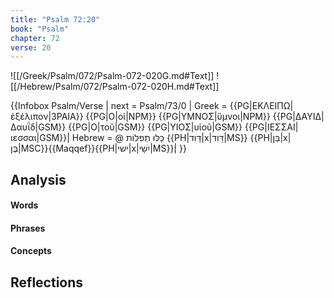 ```yaml
---
title: "Psalm 72:20"
book: "Psalm"
chapter: 72
verse: 20
---
```

![[/Greek/Psalm/072/Psalm-072-020G.md#Text]]
![[/Hebrew/Psalm/072/Psalm-072-020H.md#Text]]

{{Infobox Psalm/Verse |
  next = Psalm/73/0 |
  Greek = {{PG|ΕΚΛΕΙΠΩ|ἐξέλιπον|3PAIA}} {{PG|Ο|οἱ|NPM}} {{PG|ΥΜΝΟΣ|ὕμνοι|NPM}} {{PG|ΔΑΥΙΔ|Δαυΐδ|GSM}} {{PG|Ο|τοῦ|GSM}} {{PG|ΥΙΟΣ|υἱοῦ|GSM}} {{PG|ΙΕΣΣΑΙ|ιεσσαι|GSM}}|
  Hebrew = @
כָּלּוּ
תְפִלּוֹת
{{PH|דָּוִד|x|דָּוִד|MS}} {{PH|בֵּן|x|בֶּן|MSC}}{{Maqqef}}{{PH|ישי|x|יִשָׁי|MS}}׃|
}}

## Analysis

#### Words

#### Phrases

#### Concepts

## Reflections

